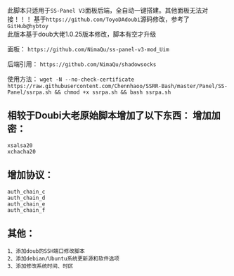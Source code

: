 此脚本只适用于`SS-Panel V3`面板后端，全自动一键搭建。其他面板无法对接！！！
基于`https://github.com/ToyoDAdoubi`源码修改，参考了`GitHub@hybtoy`  
此版本基于doub大佬1.0.25版本修改，脚本有空才升级

面板：
 `https://github.com/NimaQu/ss-panel-v3-mod_Uim`

后端引用：
 `https://github.com/NimaQu/shadowsocks`

使用方法：
 `wget -N --no-check-certificate https://raw.githubusercontent.com/Chennhaoo/SSRR-Bash/master/Panel/SS-Panel/ssrpa.sh && chmod +x ssrpa.sh && bash ssrpa.sh`

相较于Doubi大老原始脚本增加了以下东西：
增加加密：
-----

    xsalsa20
    xchacha20


增加协议：
-----

    auth_chain_c
    auth_chain_d
    auth_chain_e
    auth_chain_f


其他：
-----

    1、添加doub的SSH端口修改脚本
    2、添加debian/Ubuntu系统更新源和软件选项
    3、添加修改系统时间、时区